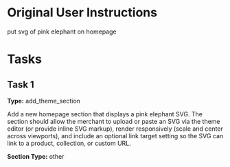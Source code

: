 # Original User Instructions

put svg of pink elephant on homepage

# Tasks

## Task 1

**Type:** add_theme_section

Add a new homepage section that displays a pink elephant SVG. The section should allow the merchant to upload or paste an SVG via the theme editor (or provide inline SVG markup), render responsively (scale and center across viewports), and include an optional link target setting so the SVG can link to a product, collection, or custom URL.

**Section Type:** other


